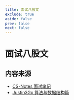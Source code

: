 ```yaml
---
title: 面试八股文
exclude: true
aside: false
prev: false
next: false
---
```


# 面试八股文

## 内容来源

- [CS-Notes 面试笔记](https://cyc2018.xyz/)
- [Justin3Go 算法与数据结构篇](https://justin3go.com/notes/%E7%AE%97%E6%B3%95%E4%B8%8E%E6%95%B0%E6%8D%AE%E7%BB%93%E6%9E%84/01%E5%9F%BA%E7%A1%80%E6%A6%82%E5%BF%B5)

<script setup>
import { data } from '../../.vitepress/theme/page_interview.data';
import OrderedList from '../../.vitepress/theme/components/OrderedList.vue';
</script>

<OrderedList :data="data"></OrderedList>
